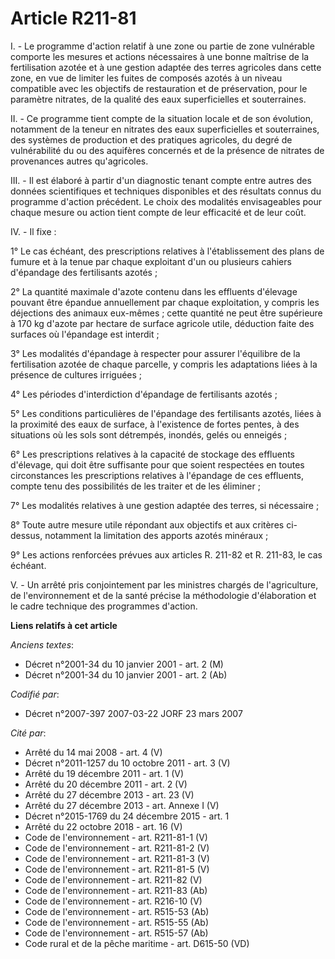 # Article R211-81

I. - Le programme d'action relatif à une zone ou partie de zone vulnérable comporte les mesures et actions nécessaires à une
bonne maîtrise de la fertilisation azotée et à une gestion adaptée des terres agricoles dans cette zone, en vue de limiter
les fuites de composés azotés à un niveau compatible avec les objectifs de restauration et de préservation, pour le paramètre
nitrates, de la qualité des eaux superficielles et souterraines.

II. - Ce programme tient compte de la situation locale et de son évolution, notamment de la teneur en nitrates des eaux
superficielles et souterraines, des systèmes de production et des pratiques agricoles, du degré de vulnérabilité du ou des
aquifères concernés et de la présence de nitrates de provenances autres qu'agricoles.

III. - Il est élaboré à partir d'un diagnostic tenant compte entre autres des données scientifiques et techniques disponibles
et des résultats connus du programme d'action précédent. Le choix des modalités envisageables pour chaque mesure ou action
tient compte de leur efficacité et de leur coût.

IV. - Il fixe :

1° Le cas échéant, des prescriptions relatives à l'établissement des plans de fumure et à la tenue par chaque exploitant d'un
ou plusieurs cahiers d'épandage des fertilisants azotés ;

2° La quantité maximale d'azote contenu dans les effluents d'élevage pouvant être épandue annuellement par chaque
exploitation, y compris les déjections des animaux eux-mêmes ; cette quantité ne peut être supérieure à 170 kg d'azote par
hectare de surface agricole utile, déduction faite des surfaces où l'épandage est interdit ;

3° Les modalités d'épandage à respecter pour assurer l'équilibre de la fertilisation azotée de chaque parcelle, y compris les
adaptations liées à la présence de cultures irriguées ;

4° Les périodes d'interdiction d'épandage de fertilisants azotés ;

5° Les conditions particulières de l'épandage des fertilisants azotés, liées à la proximité des eaux de surface, à
l'existence de fortes pentes, à des situations où les sols sont détrempés, inondés, gelés ou enneigés ;

6° Les prescriptions relatives à la capacité de stockage des effluents d'élevage, qui doit être suffisante pour que soient
respectées en toutes circonstances les prescriptions relatives à l'épandage de ces effluents, compte tenu des possibilités de
les traiter et de les éliminer ;

7° Les modalités relatives à une gestion adaptée des terres, si nécessaire ;

8° Toute autre mesure utile répondant aux objectifs et aux critères ci-dessus, notamment la limitation des apports azotés
minéraux ;

9° Les actions renforcées prévues aux articles R. 211-82 et R. 211-83, le cas échéant.

V. - Un arrêté pris conjointement par les ministres chargés de l'agriculture, de l'environnement et de la santé précise la
méthodologie d'élaboration et le cadre technique des programmes d'action.

**Liens relatifs à cet article**

_Anciens textes_:

  - Décret n°2001-34 du 10 janvier 2001 - art. 2 (M)
  - Décret n°2001-34 du 10 janvier 2001 - art. 2 (Ab)

_Codifié par_:

  - Décret n°2007-397 2007-03-22 JORF 23 mars 2007

_Cité par_:

  - Arrêté du 14 mai 2008 - art. 4 (V)
  - Décret n°2011-1257 du 10 octobre 2011 - art. 3 (V)
  - Arrêté du 19 décembre 2011 - art. 1 (V)
  - Arrêté du 20 décembre 2011 - art. 2 (V)
  - Arrêté du 27 décembre 2013 - art. 23 (V)
  - Arrêté du 27 décembre 2013 - art. Annexe I (V)
  - Décret n°2015-1769 du 24 décembre 2015 - art. 1
  - Arrêté du 22 octobre 2018 - art. 16 (V)
  - Code de l'environnement - art. R211-81-1 (V)
  - Code de l'environnement - art. R211-81-2 (V)
  - Code de l'environnement - art. R211-81-3 (V)
  - Code de l'environnement - art. R211-81-5 (V)
  - Code de l'environnement - art. R211-82 (V)
  - Code de l'environnement - art. R211-83 (Ab)
  - Code de l'environnement - art. R216-10 (V)
  - Code de l'environnement - art. R515-53 (Ab)
  - Code de l'environnement - art. R515-55 (Ab)
  - Code de l'environnement - art. R515-57 (Ab)
  - Code rural et de la pêche maritime - art. D615-50 (VD)
